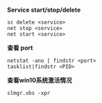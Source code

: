 **Service start/stop/delete**

```
sc delete <service>
net stop <service>
net start <service>
```

**查看 port**

```shell
netstat -ano | findstr <port>
tasklist|findstr <PID>
```

**查看win10系统激活情况**

```
slmgr.vbs -xpr
```